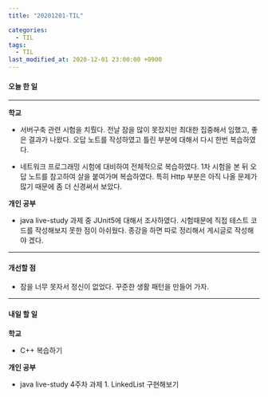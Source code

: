 ```yaml
---
title: "20201201-TIL"

categories:
  - TIL
tags:
  - TIL
last_modified_at: 2020-12-01 23:00:00 +0900
---
```


#### 오늘 한 일

---

__학교__

 - 서버구축 관련 시험을 치뤘다. 전날 잠을 많이 못잤지만 최대한 집중해서 임했고, 좋은 결과가 나왔다. 오답 노트를 작성하였고 틀린 부분에 대해서 다시 한번 복습하였다.

 - 네트워크 프로그래밍 시험에 대비하여 전체적으로 복습하였다. 1차 시험을 본 뒤 오답 노트를 참고하여 살을 붙여가며 복습하였다. 특히 Http 부분은 아직 나올 문제가 많기 때문에 좀 더 신경써서 보았다.

__개인 공부__

 - java live-study 과제 중 JUnit5에 대해서 조사하였다. 시험때문에 직접 테스트 코드를 작성해보지 못한 점이 아쉬웠다. 종강을 하면 따로 정리해서 게시글로 작성해야 겠다.

---

#### 개선할 점

 - 잠을 너무 못자서 정신이 없었다. 꾸준한 생활 패턴을 만들어 가자.

---

#### 내일 할 일

__학교__

 - C++ 복습하기

__개인 공부__

 - java live-study 4주차 과제 1. LinkedList 구현해보기
